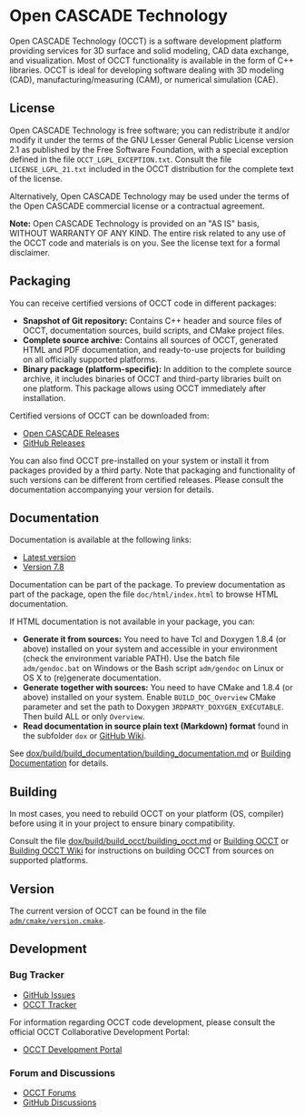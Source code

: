 # Open CASCADE Technology

Open CASCADE Technology (OCCT) is a software development platform providing services for 3D surface and solid modeling, CAD data exchange, and visualization. Most of OCCT functionality is available in the form of C++ libraries. OCCT is ideal for developing software dealing with 3D modeling (CAD), manufacturing/measuring (CAM), or numerical simulation (CAE).

## License

Open CASCADE Technology is free software; you can redistribute it and/or modify it under the terms of the GNU Lesser General Public License version 2.1 as published by the Free Software Foundation, with a special exception defined in the file `OCCT_LGPL_EXCEPTION.txt`. Consult the file `LICENSE_LGPL_21.txt` included in the OCCT distribution for the complete text of the license.

Alternatively, Open CASCADE Technology may be used under the terms of the Open CASCADE commercial license or a contractual agreement.

**Note:** Open CASCADE Technology is provided on an "AS IS" basis, WITHOUT WARRANTY OF ANY KIND. The entire risk related to any use of the OCCT code and materials is on you. See the license text for a formal disclaimer.

## Packaging

You can receive certified versions of OCCT code in different packages:

- **Snapshot of Git repository:** Contains C++ header and source files of OCCT, documentation sources, build scripts, and CMake project files.
- **Complete source archive:** Contains all sources of OCCT, generated HTML and PDF documentation, and ready-to-use projects for building on all officially supported platforms.
- **Binary package (platform-specific):** In addition to the complete source archive, it includes binaries of OCCT and third-party libraries built on one platform. This package allows using OCCT immediately after installation.

Certified versions of OCCT can be downloaded from:
- [Open CASCADE Releases](https://dev.opencascade.org/release)
- [GitHub Releases](https://github.com/Open-Cascade-SAS/OCCT/releases)

You can also find OCCT pre-installed on your system or install it from packages provided by a third party. Note that packaging and functionality of such versions can be different from certified releases. Please consult the documentation accompanying your version for details.

## Documentation

Documentation is available at the following links:
- [Latest version](https://dev.opencascade.org/doc/overview)
- [Version 7.8](https://dev.opencascade.org/doc/occt-7.8.0/overview)

Documentation can be part of the package. To preview documentation as part of the package, open the file `doc/html/index.html` to browse HTML documentation.

If HTML documentation is not available in your package, you can:

- **Generate it from sources:** You need to have Tcl and Doxygen 1.8.4 (or above) installed on your system and accessible in your environment (check the environment variable PATH). Use the batch file `adm/gendoc.bat` on Windows or the Bash script `adm/gendoc` on Linux or OS X to (re)generate documentation.
- **Generate together with sources:** You need to have CMake and 1.8.4 (or above) installed on your system. Enable `BUILD_DOC_Overview` CMake parameter and set the path to Doxygen `3RDPARTY_DOXYGEN_EXECUTABLE`. Then build ALL or only `Overview`.
- **Read documentation in source plain text (Markdown) format** found in the subfolder `dox` or [GitHub Wiki](https://github.com/Open-Cascade-SAS/OCCT/wiki).

See [dox/build/build_documentation/building_documentation.md](dox/build/build_documentation/building_documentation.md) or [Building Documentation](https://dev.opencascade.org/doc/occt-7.8.0/overview/html/build_upgrade__building_documentation.html) for details.

## Building

In most cases, you need to rebuild OCCT on your platform (OS, compiler) before using it in your project to ensure binary compatibility.

Consult the file [dox/build/build_occt/building_occt.md](dox/build/build_occt/building_occt.md) or [Building OCCT](https://dev.opencascade.org/doc/overview/html/build_upgrade__building_occt.html) or [Building OCCT Wiki](https://github.com/Open-Cascade-SAS/OCCT/wiki/build_upgrade) for instructions on building OCCT from sources on supported platforms.

## Version

The current version of OCCT can be found in the file [`adm/cmake/version.cmake`](adm/cmake/version.cmake).

## Development

### Bug Tracker
- [GitHub Issues](https://github.com/Open-Cascade-SAS/OCCT/issues)
- [OCCT Tracker](https://tracker.dev.opencascade.org/)

For information regarding OCCT code development, please consult the official OCCT Collaborative Development Portal:
- [OCCT Development Portal](http://dev.opencascade.org)

### Forum and Discussions
- [OCCT Forums](https://dev.opencascade.org/forums)
- [GitHub Discussions](https://github.com/Open-Cascade-SAS/OCCT/discussions)